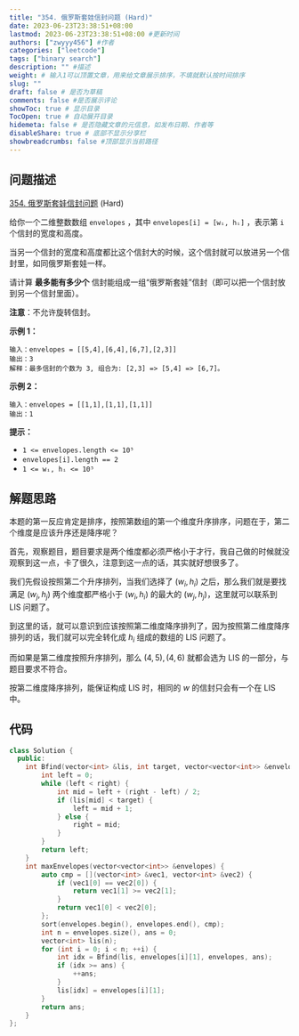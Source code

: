 ```yaml
---
title: "354. 俄罗斯套娃信封问题 (Hard)"
date: 2023-06-23T23:38:51+08:00
lastmod: 2023-06-23T23:38:51+08:00 #更新时间
authors: ["zwyyy456"] #作者
categories: ["leetcode"]
tags: ["binary search"]
description: "" #描述
weight: # 输入1可以顶置文章，用来给文章展示排序，不填就默认按时间排序
slug: ""
draft: false # 是否为草稿
comments: false #是否展示评论
showToc: true # 显示目录
TocOpen: true # 自动展开目录
hidemeta: false # 是否隐藏文章的元信息，如发布日期、作者等
disableShare: true # 底部不显示分享栏
showbreadcrumbs: false #顶部显示当前路径
---
```

## 问题描述

[354. 俄罗斯套娃信封问题][link] (Hard)

[link]: https://leetcode.cn/problems/russian-doll-envelopes/

给你一个二维整数数组 `envelopes` ，其中 `envelopes[i] = [wᵢ, hᵢ]` ，表示第 `i` 个信封的宽度和高度。

当另一个信封的宽度和高度都比这个信封大的时候，这个信封就可以放进另一个信封里，如同俄罗斯套娃一样。

请计算 **最多能有多少个** 信封能组成一组“俄罗斯套娃”信封（即可以把一个信封放到另一个信封里面）。

**注意**：不允许旋转信封。

**示例 1：**

```
输入：envelopes = [[5,4],[6,4],[6,7],[2,3]]
输出：3
解释：最多信封的个数为 3, 组合为: [2,3] => [5,4] => [6,7]。
```

**示例 2：**

```
输入：envelopes = [[1,1],[1,1],[1,1]]
输出：1

```

**提示：**

- `1 <= envelopes.length <= 10⁵`
- `envelopes[i].length == 2`
- `1 <= wᵢ, hᵢ <= 10⁵`


## 解题思路

本题的第一反应肯定是排序，按照第数组的第一个维度升序排序，问题在于，第二个维度是应该升序还是降序呢？

首先，观察题目，题目要求是两个维度都必须严格小于才行，我自己做的时候就没观察到这一点，卡了很久，注意到这一点的话，其实就好想很多了。

我们先假设按照第二个升序排列，当我们选择了 $(w_i, h_i)$ 之后，那么我们就是要找满足 $(w_j, h_j)$ 两个维度都严格小于 $(w_i, h_i)$ 的最大的 $(w_j, h_j)$，这里就可以联系到 LIS 问题了。

到这里的话，就可以意识到应该按照第二维度降序排列了，因为按照第二维度降序排列的话，我们就可以完全转化成 $h_i$ 组成的数组的 LIS 问题了。

而如果是第二维度按照升序排列，那么 $(4, 5), (4, 6)$ 就都会选为 LIS 的一部分，与题目要求不符合。

按第二维度降序排列，能保证构成 LIS 时，相同的 $w$ 的信封只会有一个在 LIS 中。

## 代码

```cpp
class Solution {
  public:
    int Bfind(vector<int> &lis, int target, vector<vector<int>> &envelopes, int right) {
        int left = 0;
        while (left < right) {
            int mid = left + (right - left) / 2;
            if (lis[mid] < target) {
                left = mid + 1;
            } else {
                right = mid;
            }
        }
        return left;
    }
    int maxEnvelopes(vector<vector<int>> &envelopes) {
        auto cmp = [](vector<int> &vec1, vector<int> &vec2) {
            if (vec1[0] == vec2[0]) {
                return vec1[1] >= vec2[1];
            }
            return vec1[0] < vec2[0];
        };
        sort(envelopes.begin(), envelopes.end(), cmp);
        int n = envelopes.size(), ans = 0;
        vector<int> lis(n);
        for (int i = 0; i < n; ++i) {
            int idx = Bfind(lis, envelopes[i][1], envelopes, ans);
            if (idx >= ans) {
                ++ans;
            }
            lis[idx] = envelopes[i][1];
        }
        return ans;
    }
};
```

